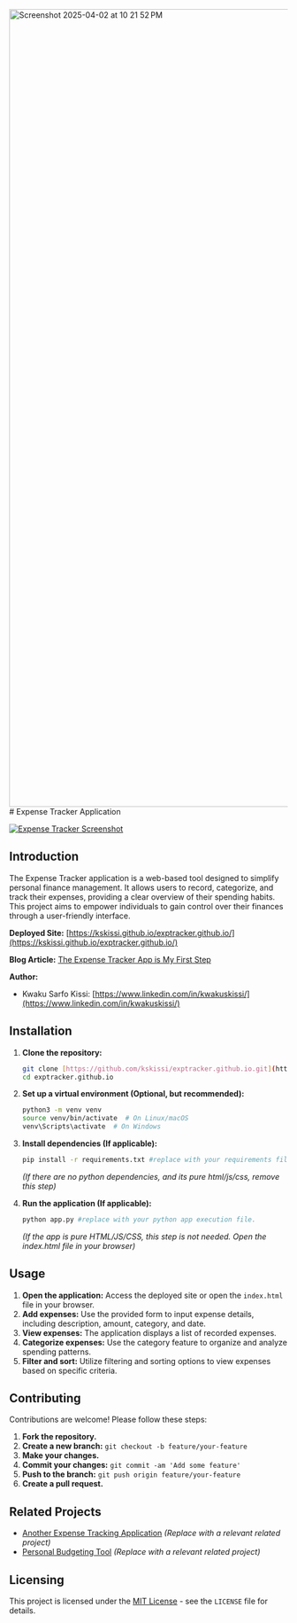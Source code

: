 <img width="1440" alt="Screenshot 2025-04-02 at 10 21 52 PM" src="https://github.com/user-attachments/assets/f7303b41-6b61-4f46-aa1c-ba95c94faeb3" />
# Expense Tracker Application

[![Expense Tracker Screenshot](images/expense_tracker_screenshot.png)](https://kskissi.github.io/exptracker.github.io/)

## Introduction

The Expense Tracker application is a web-based tool designed to simplify personal finance management. It allows users to record, categorize, and track their expenses, providing a clear overview of their spending habits. This project aims to empower individuals to gain control over their finances through a user-friendly interface.

**Deployed Site:** [https://kskissi.github.io/exptracker.github.io/](https://kskissi.github.io/exptracker.github.io/)

**Blog Article:** [The Expense Tracker App is My First Step](https://www.linkedin.com/posts/kwakuskissi_the-expense-tracker-app-is-my-first-step-activity-7313325907283210241-hjlo?utm_source=share&utm_medium=member_desktop&rcm=ACoAAERbr5AB26Oawrb6MhvXX3y8u86ScCZm5sg)

**Author:**

* Kwaku Sarfo Kissi: [https://www.linkedin.com/in/kwakuskissi/](https://www.linkedin.com/in/kwakuskissi/)

## Installation

1.  **Clone the repository:**

    ```bash
    git clone [https://github.com/kskissi/exptracker.github.io.git](https://github.com/kskissi/exptracker.github.io.git)
    cd exptracker.github.io
    ```

2.  **Set up a virtual environment (Optional, but recommended):**

    ```bash
    python3 -m venv venv
    source venv/bin/activate  # On Linux/macOS
    venv\Scripts\activate  # On Windows
    ```

3.  **Install dependencies (If applicable):**

    ```bash
    pip install -r requirements.txt #replace with your requirements file if you have one.
    ```
    *(If there are no python dependencies, and its pure html/js/css, remove this step)*

4.  **Run the application (If applicable):**
    ```bash
    python app.py #replace with your python app execution file.
    ```
    *(If the app is pure HTML/JS/CSS, this step is not needed. Open the index.html file in your browser)*

## Usage

1.  **Open the application:** Access the deployed site or open the `index.html` file in your browser.
2.  **Add expenses:** Use the provided form to input expense details, including description, amount, category, and date.
3.  **View expenses:** The application displays a list of recorded expenses.
4.  **Categorize expenses:** Use the category feature to organize and analyze spending patterns.
5.  **Filter and sort:** Utilize filtering and sorting options to view expenses based on specific criteria.

## Contributing

Contributions are welcome! Please follow these steps:

1.  **Fork the repository.**
2.  **Create a new branch:** `git checkout -b feature/your-feature`
3.  **Make your changes.**
4.  **Commit your changes:** `git commit -am 'Add some feature'`
5.  **Push to the branch:** `git push origin feature/your-feature`
6.  **Create a pull request.**

## Related Projects

* [Another Expense Tracking Application](https://github.com/example/another-expense-tracker) *(Replace with a relevant related project)*
* [Personal Budgeting Tool](https://github.com/example/budgeting-tool) *(Replace with a relevant related project)*

## Licensing

This project is licensed under the [MIT License](LICENSE) - see the `LICENSE` file for details.
